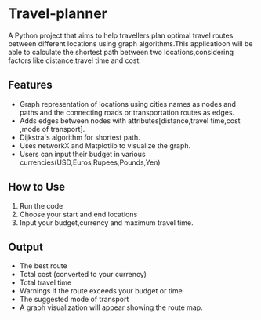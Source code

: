 # Travel-planner
A Python project that aims to help travellers plan optimal travel routes between different locations using graph algorithms.This applicatioon will be able to calculate the shortest path between two locations,considering factors like distance,travel time and cost.
## Features
- Graph representation of locations using cities names as nodes and paths and the connecting roads or transportation routes as edges.
- Adds edges between nodes with attributes[distance,travel time,cost ,mode of transport].
- Dijkstra's algorithm for shortest path.
- Uses networkX and Matplotlib to visualize the graph.
- Users can input their budget in various currencies(USD,Euros,Rupees,Pounds,Yen)
## How to Use
 1. Run the code
 2. Choose your start and end locations
 3. Input your budget,currency and maximum travel time.
## Output 
- The best route
- Total cost (converted to your currency)
- Total travel time
- Warnings if the route exceeds your budget or time
- The suggested mode of transport
- A graph visualization will appear showing the route map.
